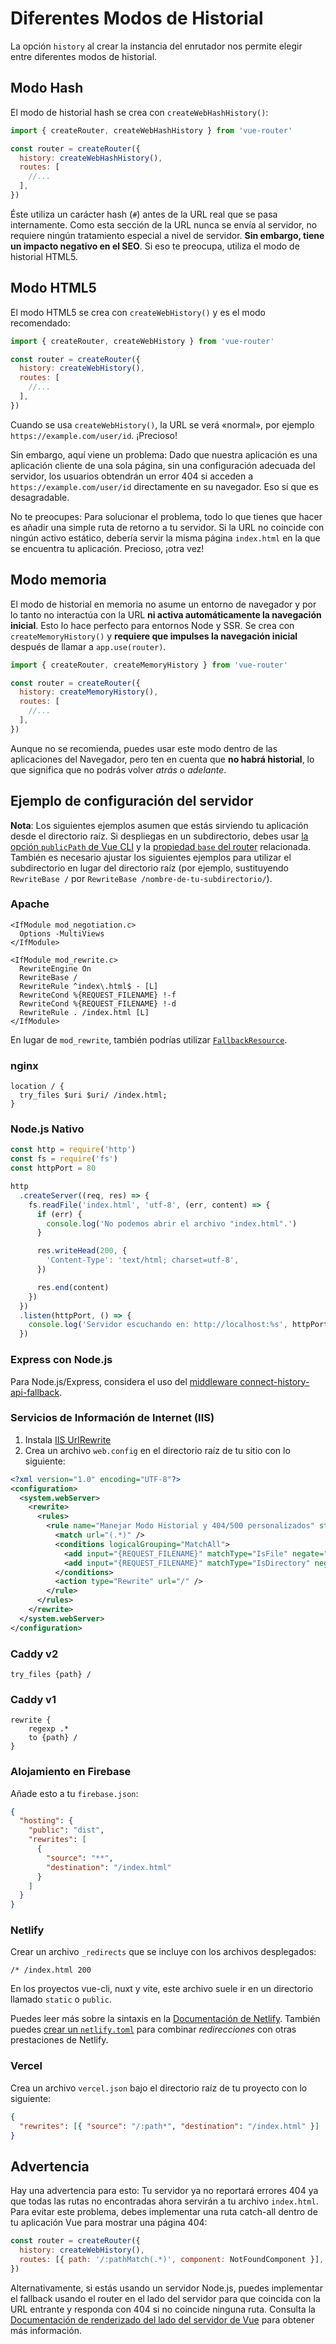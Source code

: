 # Diferentes Modos de Historial

<VueSchoolLink
  href="https://vueschool.io/lessons/history-mode"
  title="Aprende acerca de las diferencias entre Modo Hash y Modo HTML5"
/>

La opción `history` al crear la instancia del enrutador nos permite elegir entre diferentes modos de historial.

## Modo Hash

El modo de historial hash se crea con `createWebHashHistory()`:

```js
import { createRouter, createWebHashHistory } from 'vue-router'

const router = createRouter({
  history: createWebHashHistory(),
  routes: [
    //...
  ],
})
```

Éste utiliza un carácter hash (`#`) antes de la URL real que se pasa internamente. Como esta sección de la URL nunca se envía al servidor, no requiere ningún tratamiento especial a nivel de servidor. **Sin embargo, tiene un impacto negativo en el SEO**. Si eso te preocupa, utiliza el modo de historial HTML5.

## Modo HTML5

El modo HTML5 se crea con `createWebHistory()` y es el modo recomendado:

```js
import { createRouter, createWebHistory } from 'vue-router'

const router = createRouter({
  history: createWebHistory(),
  routes: [
    //...
  ],
})
```

Cuando se usa `createWebHistory()`, la URL se verá «normal», por ejemplo `https://example.com/user/id`. ¡Precioso!

Sin embargo, aquí viene un problema: Dado que nuestra aplicación es una aplicación cliente de una sola página, sin una configuración adecuada del servidor, los usuarios obtendrán un error 404 si acceden a `https://example.com/user/id` directamente en su navegador. Eso sí que es desagradable.

No te preocupes: Para solucionar el problema, todo lo que tienes que hacer es añadir una simple ruta de retorno a tu servidor. Si la URL no coincide con ningún activo estático, debería servir la misma página `index.html` en la que se encuentra tu aplicación. Precioso, ¡otra vez!

## Modo memoria

El modo de historial en memoria no asume un entorno de navegador y por lo tanto no interactúa con la URL **ni activa automáticamente la navegación inicial**. Esto lo hace perfecto para entornos Node y SSR. Se crea con `createMemoryHistory()` y **requiere que impulses la navegación inicial** después de llamar a `app.use(router)`.

```js
import { createRouter, createMemoryHistory } from 'vue-router'

const router = createRouter({
  history: createMemoryHistory(),
  routes: [
    //...
  ],
})
```

Aunque no se recomienda, puedes usar este modo dentro de las aplicaciones del Navegador, pero ten en cuenta que **no habrá historial**, lo que significa que no podrás volver _atrás_ o _adelante_.

## Ejemplo de configuración del servidor

**Nota**: Los siguientes ejemplos asumen que estás sirviendo tu aplicación desde el directorio raíz. Si despliegas en un subdirectorio, debes usar [la opción `publicPath` de Vue CLI](https://cli.vuejs.org/config/#publicpath) y la [propiedad `base` del router](../../api/interfaces/Router.md#createWebHistory) relacionada. También es necesario ajustar los siguientes ejemplos para utilizar el subdirectorio en lugar del directorio raíz (por ejemplo, sustituyendo `RewriteBase /` por `RewriteBase /nombre-de-tu-subdirectorio/`).

### Apache

```
<IfModule mod_negotiation.c>
  Options -MultiViews
</IfModule>

<IfModule mod_rewrite.c>
  RewriteEngine On
  RewriteBase /
  RewriteRule ^index\.html$ - [L]
  RewriteCond %{REQUEST_FILENAME} !-f
  RewriteCond %{REQUEST_FILENAME} !-d
  RewriteRule . /index.html [L]
</IfModule>
```

En lugar de `mod_rewrite`, también podrías utilizar [`FallbackResource`](https://httpd.apache.org/docs/2.4/mod/mod_dir.html#fallbackresource).

### nginx

```nginx
location / {
  try_files $uri $uri/ /index.html;
}
```

### Node.js Nativo

```js
const http = require('http')
const fs = require('fs')
const httpPort = 80

http
  .createServer((req, res) => {
    fs.readFile('index.html', 'utf-8', (err, content) => {
      if (err) {
        console.log('No podemos abrir el archivo "index.html".')
      }

      res.writeHead(200, {
        'Content-Type': 'text/html; charset=utf-8',
      })

      res.end(content)
    })
  })
  .listen(httpPort, () => {
    console.log('Servidor escuchando en: http://localhost:%s', httpPort)
  })
```

### Express con Node.js

Para Node.js/Express, considera el uso del [middleware connect-history-api-fallback](https://github.com/bripkens/connect-history-api-fallback).

### Servicios de Información de Internet (IIS)

1. Instala [IIS UrlRewrite](https://www.iis.net/downloads/microsoft/url-rewrite)
2. Crea un archivo `web.config` en el directorio raíz de tu sitio con lo siguiente:

```xml
<?xml version="1.0" encoding="UTF-8"?>
<configuration>
  <system.webServer>
    <rewrite>
      <rules>
        <rule name="Manejar Modo Historial y 404/500 personalizados" stopProcessing="true">
          <match url="(.*)" />
          <conditions logicalGrouping="MatchAll">
            <add input="{REQUEST_FILENAME}" matchType="IsFile" negate="true" />
            <add input="{REQUEST_FILENAME}" matchType="IsDirectory" negate="true" />
          </conditions>
          <action type="Rewrite" url="/" />
        </rule>
      </rules>
    </rewrite>
  </system.webServer>
</configuration>
```

### Caddy v2

```
try_files {path} /
```

### Caddy v1

```
rewrite {
    regexp .*
    to {path} /
}
```

### Alojamiento en Firebase

Añade esto a tu `firebase.json`:

```json
{
  "hosting": {
    "public": "dist",
    "rewrites": [
      {
        "source": "**",
        "destination": "/index.html"
      }
    ]
  }
}
```

### Netlify

Crear un archivo `_redirects` que se incluye con los archivos desplegados:

```
/* /index.html 200
```

En los proyectos vue-cli, nuxt y vite, este archivo suele ir en un directorio llamado `static` o `public`.

Puedes leer más sobre la sintaxis en la [Documentación de Netlify](https://docs.netlify.com/routing/redirects/rewrites-proxies/#history-pushstate-and-single-page-apps). También puedes [crear un `netlify.toml`](https://docs.netlify.com/configure-builds/file-based-configuration/) para combinar _redirecciones_ con otras prestaciones de Netlify.

### Vercel

Crea un archivo `vercel.json` bajo el directorio raíz de tu proyecto con lo siguiente:

```json
{
  "rewrites": [{ "source": "/:path*", "destination": "/index.html" }]
}
```

## Advertencia

Hay una advertencia para esto: Tu servidor ya no reportará errores 404 ya que todas las rutas no encontradas ahora servirán a tu archivo `index.html`. Para evitar este problema, debes implementar una ruta catch-all dentro de tu aplicación Vue para mostrar una página 404:

```js
const router = createRouter({
  history: createWebHistory(),
  routes: [{ path: '/:pathMatch(.*)', component: NotFoundComponent }],
})
```

Alternativamente, si estás usando un servidor Node.js, puedes implementar el fallback usando el router en el lado del servidor para que coincida con la URL entrante y responda con 404 si no coincide ninguna ruta. Consulta la [Documentación de renderizado del lado del servidor de Vue](https://vuejs.org/guide/scaling-up/ssr.html) para obtener más información.
